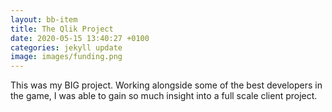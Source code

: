 ```yaml
---
layout: bb-item
title: The Qlik Project
date: 2020-05-15 13:40:27 +0100
categories: jekyll update
image: images/funding.png
---
```

This was my BIG project. Working alongside some of the best developers in the game, I was able to gain so much insight into a full scale client project.
